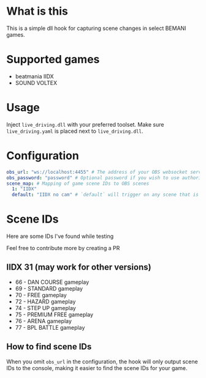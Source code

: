 # What is this
This is a simple dll hook for capturing scene changes in select BEMANI games.

# Supported games
- beatmania IIDX
- SOUND VOLTEX

# Usage
Inject `live_driving.dll` with your preferred toolset. Make sure `live_driving.yaml` is placed next to `live_driving.dll`.

# Configuration
```yml
obs_url: "ws://localhost:4455" # The address of your OBS websocket server
obs_password: "password" # Optional password if you wish to use authorization
scene_map: # Mapping of game scene IDs to OBS scenes
  1: "IIDX"
  default: "IIDX no cam" # `default` will trigger on any scene that is not mapped, you can also omit this if you don't want that behaviour
```

# Scene IDs
Here are some IDs I've found while testing

Feel free to contribute more by creating a PR
## IIDX 31 (may work for other versions)
- 66 - DAN COURSE gameplay
- 69 - STANDARD gameplay
- 70 - FREE gameplay
- 72 - HAZARD gameplay
- 74 - STEP UP gameplay
- 75 - PREMIUM FREE gameplay
- 76 - ARENA gameplay
- 77 - BPL BATTLE gameplay

## How to find scene IDs
When you omit `obs_url` in the configuration, the hook will only output scene IDs to the console, making it easier to find the scene IDs for your game.
